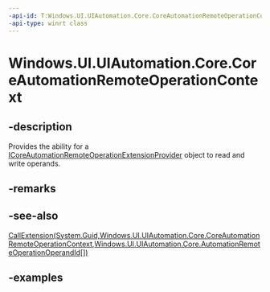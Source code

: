 ```yaml
---
-api-id: T:Windows.UI.UIAutomation.Core.CoreAutomationRemoteOperationContext
-api-type: winrt class
---
```


# Windows.UI.UIAutomation.Core.CoreAutomationRemoteOperationContext

<!--
public sealed class CoreAutomationRemoteOperationContext
-->

## -description

Provides the ability for a [ICoreAutomationRemoteOperationExtensionProvider](icoreautomationremoteoperationextensionprovider.md) object to read and write operands.

## -remarks

## -see-also

[CallExtension(System.Guid,Windows.UI.UIAutomation.Core.CoreAutomationRemoteOperationContext,Windows.UI.UIAutomation.Core.AutomationRemoteOperationOperandId[])](icoreautomationremoteoperationextensionprovider_callextension_1656583586.md)

## -examples
